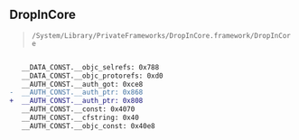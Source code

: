 ## DropInCore

> `/System/Library/PrivateFrameworks/DropInCore.framework/DropInCore`

```diff

   __DATA_CONST.__objc_selrefs: 0x788
   __DATA_CONST.__objc_protorefs: 0xd0
   __AUTH_CONST.__auth_got: 0xce8
-  __AUTH_CONST.__auth_ptr: 0x868
+  __AUTH_CONST.__auth_ptr: 0x808
   __AUTH_CONST.__const: 0x4070
   __AUTH_CONST.__cfstring: 0x40
   __AUTH_CONST.__objc_const: 0x40e8

```

